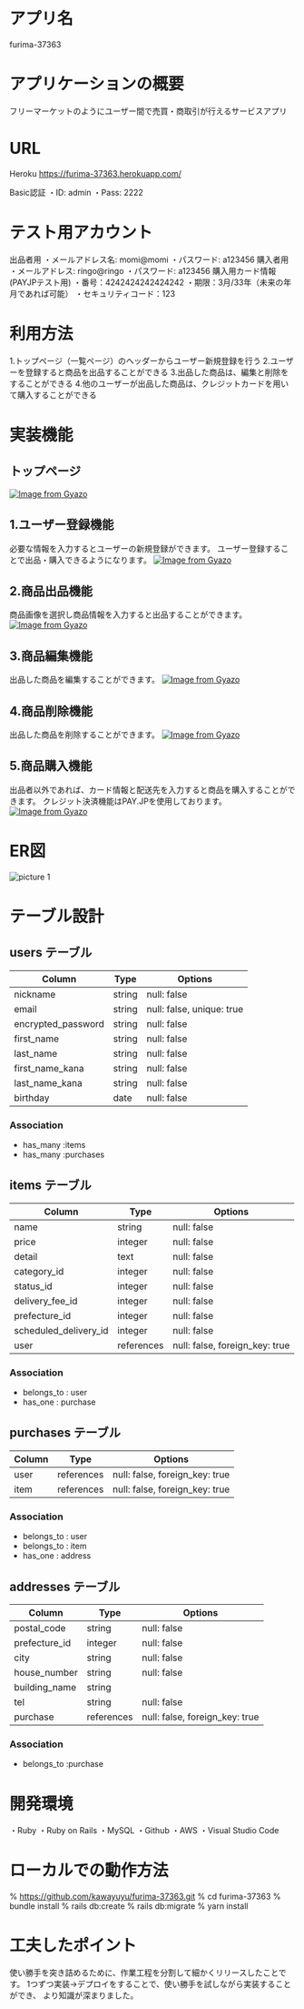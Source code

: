 # アプリ名
furima-37363

# アプリケーションの概要
フリーマーケットのようにユーザー間で売買・商取引が行えるサービスアプリ

# URL
Heroku
https://furima-37363.herokuapp.com/

Basic認証
・ID: admin
・Pass: 2222


# テスト用アカウント
出品者用
・メールアドレス名: momi@momi
・パスワード: a123456
購入者用
・メールアドレス: ringo@ringo
・パスワード: a123456
購入用カード情報(PAYJPテスト用)
・番号：4242424242424242
・期限：3月/33年（未来の年月であれば可能）
・セキュリティコード：123

# 利用方法
1.トップページ（一覧ページ）のヘッダーからユーザー新規登録を行う
2.ユーザーを登録すると商品を出品することができる
3.出品した商品は、編集と削除をすることができる
4.他のユーザーが出品した商品は、クレジットカードを用いて購入することができる

# 実装機能
## トップページ
[![Image from Gyazo](https://i.gyazo.com/0b424f9596fa531b369a9f0d94625d8c.gif)](https://gyazo.com/0b424f9596fa531b369a9f0d94625d8c)

## 1.ユーザー登録機能
必要な情報を入力するとユーザーの新規登録ができます。
ユーザー登録することで出品・購入できるようになります。
[![Image from Gyazo](https://i.gyazo.com/af45c1061941fc6a9b2dee8cd0b06358.gif)](https://gyazo.com/af45c1061941fc6a9b2dee8cd0b06358)

## 2.商品出品機能
商品画像を選択し商品情報を入力すると出品することができます。
[![Image from Gyazo](https://i.gyazo.com/3a019782a6d6540629d3709eb0981d7f.gif)](https://gyazo.com/3a019782a6d6540629d3709eb0981d7f)

## 3.商品編集機能
出品した商品を編集することができます。
[![Image from Gyazo](https://i.gyazo.com/917585787fe301d501db00cdf10e5280.gif)](https://gyazo.com/917585787fe301d501db00cdf10e5280)

## 4.商品削除機能
出品した商品を削除することができます。
[![Image from Gyazo](https://i.gyazo.com/f99a9fe2adebda84cbb0e52a437188e2.gif)](https://gyazo.com/f99a9fe2adebda84cbb0e52a437188e2)

## 5.商品購入機能
出品者以外であれば、カード情報と配送先を入力すると商品を購入することができます。
クレジット決済機能はPAY.JPを使用しております。
[![Image from Gyazo](https://i.gyazo.com/9058f4a0fb2dab370b6dcc472c417f6b.gif)](https://gyazo.com/9058f4a0fb2dab370b6dcc472c417f6b)

# ER図
![picture 1](images/d2fa73810e9c5dffc592d0bff3d6f713a7424dfb314d397c8e9a98217ee442b8.png)  

# テーブル設計

## users テーブル

| Column                           | Type      | Options                   |
| -------------------------------- | --------- | ------------------------- |
| nickname	                       | string    | null: false               |
| email	                           | string    | null: false, unique: true |
| encrypted_password               | string    | null: false               |
| first_name	                     | string    | null: false               |
| last_name                        | string    | null: false               |
| first_name_kana                  | string    | null: false               |
| last_name_kana                   | string    | null: false               |
| birthday                         | date      | null: false               |


### Association

- has_many :items
- has_many :purchases


## items テーブル
| Column                   | Type       | Options                        |
| ------------------------ | ---------- | ------------------------------ |
| name                     | string     | null: false                    |
| price                    | integer    | null: false                    |
| detail                   | text       | null: false                    |
| category_id              | integer    | null: false                    |
| status_id                | integer    | null: false                    |
| delivery_fee_id          | integer    | null: false                    |
| prefecture_id            | integer    | null: false                    |
| scheduled_delivery_id    | integer    | null: false                    |
| user                     | references | null: false, foreign_key: true |

### Association
- belongs_to : user
- has_one : purchase

## purchases テーブル
| Column                 | Type       | Options                        |
| ---------------------- | ---------- | ------------------------------ |
| user                   | references | null: false, foreign_key: true |  
| item                   | references | null: false, foreign_key: true |  

### Association
- belongs_to : user
- belongs_to : item
- has_one : address

## addresses テーブル
| Column                 | Type        | Options                        |
| ---------------------- | ----------- | ------------------------------ |
| postal_code            | string      | null: false                    |
| prefecture_id          | integer     | null: false                    |
| city                   | string      | null: false                    |
| house_number           | string      | null: false                    |
| building_name          | string      |                                |
| tel                    | string      | null: false                    | 
| purchase               | references  | null: false, foreign_key: true | 

### Association
- belongs_to :purchase

# 開発環境
・Ruby
・Ruby on Rails
・MySQL
・Github
・AWS
・Visual Studio Code

# ローカルでの動作方法
% https://github.com/kawayuyu/furima-37363.git
% cd furima-37363
% bundle install
% rails db:create
% rails db:migrate
% yarn install

# 工夫したポイント
使い勝手を突き詰めるために、作業工程を分割して細かくリリースしたことです。
1つずつ実装→デプロイをすることで、使い勝手を試しながら実装することができ、
より知識が深まりました。